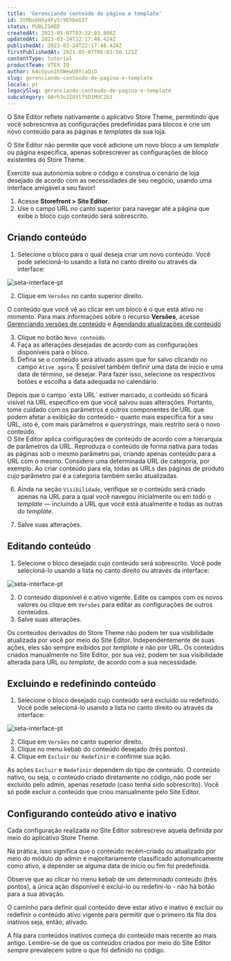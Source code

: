 ```yaml
---
title: 'Gerenciando conteúdo de página e template'
id: 3tMbx6HXy4Fy5r9EhboG37
status: PUBLISHED
createdAt: 2021-05-07T03:32:03.808Z
updatedAt: 2023-03-24T22:17:48.424Z
publishedAt: 2023-03-24T22:17:48.424Z
firstPublishedAt: 2021-05-07T06:03:50.121Z
contentType: tutorial
productTeam: VTEX IO
author: 6AcGyun1hSWewU8YcaQiO
slug: gerenciando-conteudo-de-pagina-e-template
locale: pt
legacySlug: gerenciando-conteudo-de-pagina-e-template
subcategory: 9Arh3cJIOYlfSD1MUC2h3
---
```


O Site Editor reflete nativamente o aplicativo Store Theme, permitindo que você sobrescreva as configurações predefinidas para blocos e crie um novo conteúdo para as páginas e *templates* da sua loja.

<div class = "alert alert-info">
O Site Editor não permite que você adicione um novo bloco a um <i>template</i> ou página específica, apenas sobrescrever as configurações de bloco existentes do Store Theme.
</div>

Exercite sua autonomia sobre o código e construa o cenário de loja desejado de acordo com as necessidades de seu negócio, usando uma interface amigável a seu favor!

1. Acesse **Storefront > Site Editor**.
2. Use o campo URL no canto superior para navegar até a página que exibe o bloco cujo conteúdo será sobrescrito.

## Criando conteúdo

1. Selecione o bloco para o qual deseja criar um novo conteúdo. Você pode selecioná-lo usando a lista no canto direito ou através da interface:

![seta-interface-pt](//images.ctfassets.net/alneenqid6w5/5Jy42Ht1E66ETZf4Beiv85/533c69a0cd05f2a0c88e6df83ce13615/img-two.png)

2. Clique em `Versões` no canto superior direito.

<div class="alert alert-info">
O conteúdo que você vê ao clicar em um bloco é o que está ativo no momento. Para mais informações sobre o recurso <b>Versões</b>, acesse <a href="https://help.vtex.com/pt/tutorial/managing-content-versions--4loXo98CZncY0NnjKrScbG">Gerenciando versões de conteúdo</a> e <a href="https://help.vtex.com/pt/tutorial/scheduling-content-updates--5L93gED3wgSRoWpFJlJ2ns">Agendando atualizações de conteúdo</a>
</div>

3. Clique no botão `Novo conteúdo`.
4. Faça as alterações desejadas de acordo com as configurações disponíveis para o bloco.
5. Defina se o conteúdo será ativado assim que for salvo clicando no campo `Ative agora`. É possível também definir uma data de início e uma data de término, se desejar. Para fazer isso, selecione os respectivos botões e escolha a data adequada no calendário.

  <div class = "alert alert-warning">
Depois que o campo `esta URL` estiver marcado, o conteúdo só ficará visível na URL específico em que você salvou suas alterações. Portanto, tome cuidado com os parâmetros e outros componentes de URL que podem afetar a exibição do conteúdo - quanto mais específica for a seu URL, isto é, com mais parâmetros e <i>querystrings</i>, mais restrito será o novo conteúdo.
</div>

  <div class = "alert alert-info">
O Site Editor aplica configurações de conteúdo de acordo com a hierarquia de parâmetros da URL. Reproduza o conteúdo de forma nativa para todas as páginas sob o mesmo parâmetro pai, criando apenas conteúdo para a URL com o mesmo. Considere uma determinada URL de categoria, por exemplo. Ao criar conteúdo para ela, todas as URLs das páginas de produto cujo parâmetro pai é a categoria também serão atualizadas.
</div>

6. Ainda na seção `Visibilidade`, verifique se o conteúdo será criado apenas na URL para a qual você navegou inicialmente ou em todo o *template* —  incluindo a URL que você está atualmente e todas as outras do *template*.

7. Salve suas alterações.

## Editando conteúdo

1. Selecione o bloco desejado cujo conteúdo será sobrescrito. Você pode selecioná-lo usando a lista no canto direito ou através da interface:

![seta-interface-pt](//images.ctfassets.net/alneenqid6w5/5Jy42Ht1E66ETZf4Beiv85/533c69a0cd05f2a0c88e6df83ce13615/img-two.png)

2. O conteúdo disponível é o ativo vigente. Edite os campos com os novos valores ou clique em `Versões` para editar as configurações de outros conteúdos.
3. Salve suas alterações.

  <div class = "alert alert-warning">
Os conteúdos derivados do Store Theme não podem ter sua visibilidade atualizada por você por meio do Site Editor. Independentemente de suas ações, eles são sempre exibidos por <i>template</i> e não por URL. Os conteúdos criados manualmente no Site Editor, por sua vez, podem ter sua visibilidade alterada para URL ou <i>template</i>, de acordo com a sua necessidade.
</div>

## Excluindo e redefinindo conteúdo

1. Selecione o bloco desejado cujo conteúdo será excluído ou redefinido. Você pode selecioná-lo usando a lista no canto direito ou através da interface:

![seta-interface-pt](//images.ctfassets.net/alneenqid6w5/5Jy42Ht1E66ETZf4Beiv85/533c69a0cd05f2a0c88e6df83ce13615/img-two.png)

2. Clique em `Versões` no canto superior direito.
3. Clique no menu kebab do conteúdo desejado (três pontos).
4. Clique em `Excluir` ou` Redefinir` e confirme sua ação.

<div class = "alert alert-warning">
As ações <code>Excluir</code> e <code>Redefinir</code> dependem do tipo de conteúdo. O conteúdo nativo, ou seja, o conteúdo criado diretamente no código, não pode ser excluído pelo admin, apenas <i>resetado</i> (caso tenha sido sobrescrito). Você só pode excluir o conteúdo que criou manualmente pelo Site Editor.
</div>

## Configurando conteúdo ativo e inativo

Cada configuração realizada no Site Editor sobrescreve aquela definida por meio do aplicativo Store Theme.

Na prática, isso significa que o conteúdo recém-criado ou atualizado por meio do módulo do admin é majoritariamente classificado automaticamente como ativo, a depender se alguma data de início ou fim foi predefinida.

Observe que ao clicar no menu kebab de um determinado conteúdo (três pontos), a única ação disponível é excluí-lo ou redefini-lo - não há botão para a sua ativação.

O caminho para definir qual conteúdo deve estar ativo e inativo é excluir ou redefinir o conteúdo ativo vigente para permitir que o primeiro da fila dos inativos seja, então, ativado.

<div class = "alert alert-info">
A fila para conteúdos inativos começa do conteúdo mais recente ao mais antigo. Lembre-se de que os conteúdos criados por meio do Site Editor <i>sempre</i> prevalecem sobre o que foi definido no código.
</div>

